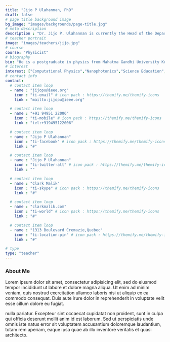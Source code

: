 ```yaml
---
title: "Jijo P Ulahannan, PhD"
draft: false
# page title background image
bg_image: "images/backgrounds/page-title.jpg"
# meta description
description : "Dr. Jijo P. Ulahannan is currently the Head of the Department of Physics at Government College Kasaragod."
# teacher portrait
image: "images/teachers/jijo.jpg"
# course
course: "Physicist"
# biography
bio: "He is a postgraduate in physics from Mahatma Gandhi University Kottayam. He has a PhD from the Cochin University of Science &amp; Technology. His interests are in theoretical and computational physics, education, science communication, open data &amp; information science, and education technology. He was a Short Term Visitor Fellow at the Homi Bhabha Centre for Science Education at TIFR Mumbai. He has been a TED Fellow since 2009 and is involved in two multidisciplinary collectives at present - one on documenting the COVID-19 pandemic in Kerala and the other on Innovation &amp; Product Development for Agriculture. He has been a member of a few curriculum development committees  at the state school and higher education. He has expertise in developing online learning platforms from scratch."
# interest
interest: ["Computational Physics","Nanophotonics","Science Education","Open Data"]
# contact info
contact:
  # contact item loop
  - name : "jijopu@ieee.org"
    icon : "ti-email" # icon pack : https://themify.me/themify-icons
    link : "mailto:jijopu@ieee.org"

  # contact item loop
  - name : "+91 94951 22006"
    icon : "ti-mobile" # icon pack : https://themify.me/themify-icons
    link : "tel:+919495122006"

  # contact item loop
  - name : "Jijo P Ulahannan"
    icon : "ti-facebook" # icon pack : https://themify.me/themify-icons
    link : "#"

  # contact item loop
  - name : "Jijo P Ulahannan"
    icon : "ti-twitter-alt" # icon pack : https://themify.me/themify-icons
    link : ""

  # contact item loop
  - name : "Clark Malik"
    icon : "ti-skype" # icon pack : https://themify.me/themify-icons
    link : "#"

  # contact item loop
  - name : "clarkmalik.com"
    icon : "ti-world" # icon pack : https://themify.me/themify-icons
    link : "#"

  # contact item loop
  - name : "1313 Boulevard Cremazie,Quebec"
    icon : "ti-location-pin" # icon pack : https://themify.me/themify-icons
    link : "#"

# type
type: "teacher"
---
```


### About Me

Lorem ipsum dolor sit amet, consectetur adipisicing elit, sed do eiusmod tempor incididunt ut
labore et dolore magna aliqua. Ut enim ad minim veniam, quis nostrud exercitation ullamco laboris nisi ut aliquip ex ea commodo consequat. Duis aute irure dolor in reprehenderit in voluptate velit esse cillum dolore eu fugiat.

nulla pariatur. Excepteur sint occaecat cupidatat non proident, sunt in culpa qui officia deserunt mollit
anim id est laborum. Sed ut perspiciatis unde omnis iste natus error sit voluptatem accusantium doloremque
laudantium, totam rem aperiam, eaque ipsa quae ab illo inventore veritatis et quasi architecto.